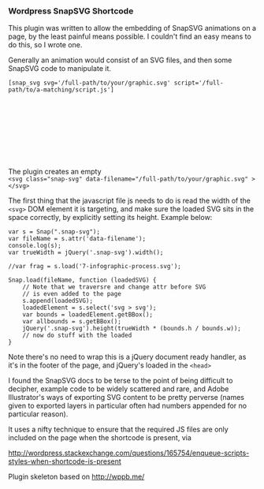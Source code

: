 ### Wordpress SnapSVG Shortcode
This plugin was written to allow the embedding of SnapSVG animations on a page, by the least painful means possible. I couldn't find an easy means to do this, so I wrote one.

Generally an animation would consist of an SVG files, and then some SnapSVG code to manipulate it.

`[snap_svg svg='/full-path/to/your/graphic.svg' script='/full-path/to/a-matching/script.js']`

The plugin creates an empty <svg> element and appends the target filename as a data parameter
`<svg class="snap-svg" data-filename="/full-path/to/your/graphic.svg" ></svg>`

The first thing that the javascript file js needs to do is read the width of the `<svg>` DOM element it is targeting, and make sure the loaded SVG sits in the space correctly, by explicitly setting its height. Example below:

```
var s = Snap(".snap-svg");
var fileName = s.attr('data-filename');
console.log(s);
var trueWidth = jQuery('.snap-svg').width();

//var frag = s.load('7-infographic-process.svg');

Snap.load(fileName, function (loadedSVG) {
    // Note that we traversre and change attr before SVG
    // is even added to the page
    s.append(loadedSVG);
    loadedElement = s.select('svg > svg');
    var bounds = loadedElement.getBBox();
    var allbounds = s.getBBox();
    jQuery('.snap-svg').height(trueWidth * (bounds.h / bounds.w));
    // now do stuff with the loaded
}
```

Note there's no need to wrap this is a jQuery document ready handler, as it's in the footer of the page, and jQuery's loaded in the `<head>`

I found the SnapSVG docs to be terse to the point of being difficult to decipher, example code to be widely scattered and rare, and Adobe Illustrator's ways of exporting SVG content to be pretty perverse (names given to exported layers in particular often had numbers appended for no particular reason). 

It uses a nifty technique to ensure that the required JS files are only included on the page when the shortcode is present, via

http://wordpress.stackexchange.com/questions/165754/enqueue-scripts-styles-when-shortcode-is-present

Plugin skeleton based on http://wppb.me/